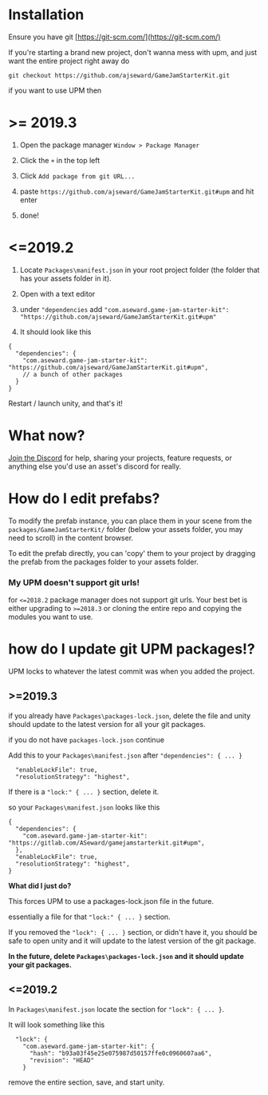 # Installation
Ensure you have git [https://git-scm.com/](https://git-scm.com/)

If you're starting a brand new project, don't wanna mess with upm, and just want the entire project right away do 

`git checkout https://github.com/ajseward/GameJamStarterKit.git`

if you want to use UPM then

# \>= 2019.3
1) Open the package manager `Window > Package Manager` 

2) Click the `+` in the top left

3) Click `Add package from git URL...`

4) paste `https://github.com/ajseward/GameJamStarterKit.git#upm` and hit enter

5) done!

# \<=2019.2 
1) Locate `Packages\manifest.json` in your root project folder (the folder that has your assets folder in it).

2) Open with a text editor

3) under `"dependencies` add `"com.aseward.game-jam-starter-kit": "https://github.com/ajseward/GameJamStarterKit.git#upm"`

4) It should look like this 

```json5
{
  "dependencies": {
    "com.aseward.game-jam-starter-kit": "https://github.com/ajseward/GameJamStarterKit.git#upm",
    // a bunch of other packages
  }
}
```
Restart / launch unity, and that's it!

# What now?

[Join the Discord](https://discord.gg/zXs5MCb) for help, sharing your projects, feature requests, or anything else you'd use an asset's discord for really. 
# How do I edit prefabs?
To modify the prefab instance, you can place them in your scene from the `packages/GameJamStarterKit/` folder (below your assets folder, you may need to scroll) in the content browser.

To edit the prefab directly, you can 'copy' them to your project by dragging the prefab from the packages folder to your assets folder.

### My UPM doesn't support git urls! 
for `<=2018.2` package manager does not support git urls. Your best bet is either upgrading to `>=2018.3` or cloning the entire repo and copying the modules you want to use.
 
 
# how do I update git UPM packages!?
UPM locks to whatever the latest commit was when you added the project. 

##  \>=2019.3
if you already have `Packages\packages-lock.json`, delete the file and unity should update to the latest version for all your git packages.

if you do not have `packages-lock.json` continue

Add this to your `Packages\manifest.json` after `"dependencies": { ... }`

```
  "enableLockFile": true,
  "resolutionStrategy": "highest",
```
If there is a `"lock:" { ... }` section, delete it.

so your `Packages\manifest.json` looks like this 
```json5
{
  "dependencies": {
    "com.aseward.game-jam-starter-kit": "https://gitlab.com/ASeward/gamejamstarterkit.git#upm",
  },
  "enableLockFile": true,
  "resolutionStrategy": "highest",
}
```

**What did I just do?**

This forces UPM to use a packages-lock.json file in the future.

essentially a file for that `"lock:" { ... }` section.

If you removed the `"lock": { ... }` section, or didn't have it, you should be safe to open unity and it will update to the latest version of the git package.

**In the future, delete `Packages\packages-lock.json` and it should update your git packages.**

## \<=2019.2

In `Packages\manifest.json` locate the section for `"lock": { ... }`.

It will look something like this 

```json5
  "lock": {
    "com.aseward.game-jam-starter-kit": {
      "hash": "b93a03f45e25e075987d50157ffe0c0960607aa6",
      "revision": "HEAD"
    }
```

remove the entire section, save, and start unity.